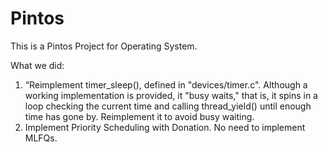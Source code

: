 # Pintos
This is a Pintos Project for Operating System. 

What we did: 

1. “Reimplement timer_sleep(), defined in "devices/timer.c". Although a working implementation is provided, it "busy waits," that is, it spins in a loop checking the current time and calling thread_yield() until enough time has gone by. Reimplement it to avoid busy waiting.
2. Implement Priority Scheduling with Donation.  No need to implement MLFQs.
